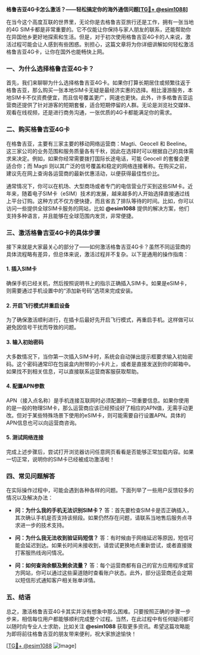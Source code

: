 **格鲁吉亚4G卡怎么激活？——轻松搞定你的海外通信问题[[TG💪+ @esim1088](https://t.me/s/esim1088)]**

在当今这个高度互联的世界里，无论你是去格鲁吉亚旅行还是工作，拥有一张当地的4G SIM卡都是非常重要的。它不仅能让你保持与家人朋友的联系，还能帮助你在异国他乡更好地探索和生活。但是，对于初次使用格鲁吉亚4G卡的人来说，激活过程可能会让人感到有些困惑。别担心，这篇文章将为你详细讲解如何轻松激活格鲁吉亚4G卡，让你在国外也能畅快上网。

### 一、为什么选择格鲁吉亚4G卡？

首先，我们来聊聊为什么选择格鲁吉亚4G卡。如果你打算长期居住或频繁往返于格鲁吉亚，那么购买一张本地SIM卡无疑是最经济实惠的选择。相比漫游服务，本地SIM卡不仅资费便宜，而且信号覆盖更广，网速也更快。此外，许多格鲁吉亚运营商还提供了针对游客的短期套餐，适合短期停留的人群。无论是浏览社交媒体、观看在线视频，还是进行商务沟通，一张优质的4G卡都能满足你的需求。

### 二、购买格鲁吉亚4G卡

在格鲁吉亚，主要有三家主要的移动网络运营商：Magti、Geocell 和 Beeline。这三家公司的业务范围和服务质量各有千秋，因此在选择时可以根据自己的具体需求来决定。例如，如果你经常需要拨打国际长途电话，可能 Geocell 的套餐会更适合你；而 Magti 则以其广泛的信号覆盖和稳定的网络连接著称。在购买之前，建议先在网上查询各运营商的最新优惠活动，以便获得最佳性价比。

通常情况下，你可以在机场、大型商场或者专门的电信营业厅买到这些SIM卡。近年来，随着电子SIM卡（eSIM）技术的发展，越来越多的人开始选择直接通过线上平台订购。这种方式不仅方便快捷，而且省去了排队等待的时间。比如，你可以访问一些提供全球SIM卡服务的网站，比如 **@esim1088** 提供的解决方案，他们支持多种语言，并且能够在全球范围内发货，非常便捷。

### 三、激活格鲁吉亚4G卡的具体步骤

接下来就是大家最关心的部分了——如何激活格鲁吉亚4G卡？虽然不同运营商的具体流程略有差异，但总体来说，激活过程并不复杂。以下是通用的操作指南：

#### 1. 插入SIM卡
确保手机已经关机，然后按照说明书上的指示正确插入SIM卡。如果是eSIM卡，则需要通过手机设置中的“添加新号码”选项来完成安装。

#### 2. 开启飞行模式并重启设备
为了确保激活顺利进行，在插卡后最好先开启飞行模式，再重启手机。这样做可以避免因信号干扰而导致的问题。

#### 3. 输入初始密码
大多数情况下，当你第一次插入SIM卡时，系统会自动弹出提示框要求输入初始密码。这个密码通常印在包装盒内附带的小卡片上，或者是直接发送到你的邮箱中。如果找不到相关信息，可以直接联系运营商客服获取帮助。

#### 4. 配置APN参数
APN（接入点名称）是手机连接互联网时必须配置的一项重要信息。如果你使用的是一般的物理SIM卡，那么运营商应该已经预设好了相应的APN值，无需手动更改。但对于某些特殊场景下使用的eSIM卡，则可能需要自行设置APN。具体的APN信息也可以向运营商咨询。

#### 5. 测试网络连接
完成上述步骤后，尝试打开浏览器访问任意网页看看是否能够正常加载内容。如果一切正常，说明你的SIM卡已经被成功激活啦！

### 四、常见问题解答

在实际操作过程中，可能会遇到各种各样的问题。下面列举了一些用户反馈较多的情况以及解决办法：

- **问：为什么我的手机无法识别SIM卡？**
  答：首先要检查SIM卡是否正确插入，其次确认手机是否支持该频段。如果仍然存在问题，请联系当地售后服务点寻求进一步的技术支持。

- **问：为什么我无法收到验证码短信？**
  答：有时候由于网络延迟等原因，短信可能会延迟到达。如果长时间未接收到，请尝试更换地点重新尝试，或者直接拨打客服热线询问情况。

- **问：如何查询余额及剩余流量？**
  答：每个运营商都有自己的官方应用程序或官方网站，你可以通过这些渠道随时查看账户状态。此外，部分运营商还会定期以短信形式通知客户相关账单详情。

### 五、结语

总之，激活格鲁吉亚4G卡其实并没有想象中那么困难。只要按照正确的步骤一步步来，相信每位用户都能够顺利完成整个过程。当然，在此过程中有任何疑问都可以随时向专业人士求助，比如关注 **@esim1088** 获取更多资讯。希望这篇攻略能为即将前往格鲁吉亚的朋友带来便利，祝大家旅途愉快！

[[TG💪+ @esim1088](https://t.me/s/esim1088) ![Image](https://i.postimg.cc/4NQfJmqS/Snipaste-2025-05-13-00-14-12.png)]